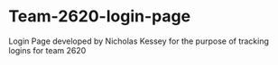 # Team-2620-login-page
Login Page developed by Nicholas Kessey for the purpose of tracking logins for team 2620
